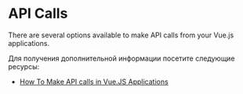 # API Calls

There are several options available to make API calls from your Vue.js applications.

Для получения дополнительной информации посетите следующие ресурсы:

- [How To Make API calls in Vue.JS Applications](https://medium.com/bb-tutorials-and-thoughts/how-to-make-api-calls-in-vue-js-applications-43e017d4dc86)
